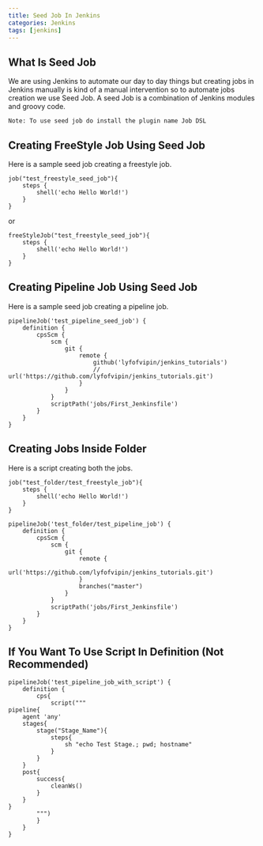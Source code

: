```yaml
---
title: Seed Job In Jenkins
categories: Jenkins
tags: [jenkins]
---
```


## What Is Seed Job

We are using Jenkins to automate our day to day things but creating jobs in Jenkins manually is kind of a manual intervention so to automate jobs creation we use Seed Job.
A seed Job is a combination of Jenkins modules and groovy code.

`Note: To use seed job do install the plugin name Job DSL`

## Creating FreeStyle Job Using Seed Job

Here is a sample seed job creating a freestyle job.
```
job("test_freestyle_seed_job"){
    steps {
        shell('echo Hello World!')
    }
}
```
or 

```
freeStyleJob("test_freestyle_seed_job"){
    steps {
        shell('echo Hello World!')
    }
}
```

## Creating Pipeline Job Using Seed Job

Here is a sample seed job creating a pipeline job.
```
pipelineJob('test_pipeline_seed_job') {
    definition {
        cpsScm {
            scm {
                git {
                    remote {
                        github('lyfofvipin/jenkins_tutorials')
                        // url('https://github.com/lyfofvipin/jenkins_tutorials.git')
                    }
                }
            }
            scriptPath('jobs/First_Jenkinsfile')
        }
    }
}
```

## Creating Jobs Inside Folder

Here is a script creating both the jobs.

```
job("test_folder/test_freestyle_job"){
    steps {
        shell('echo Hello World!')
    }
}

pipelineJob('test_folder/test_pipeline_job') {
    definition {
        cpsScm {
            scm {
                git {
                    remote {
                        url('https://github.com/lyfofvipin/jenkins_tutorials.git')
                    }
                    branches("master")
                }
            }
            scriptPath('jobs/First_Jenkinsfile')
        }
    }
}
```

## If You Want To Use Script In Definition (Not Recommended)

```
pipelineJob('test_pipeline_job_with_script') {
    definition {
        cps{
            script("""
pipeline{
    agent 'any'
    stages{
        stage("Stage_Name"){
            steps{
                sh "echo Test Stage.; pwd; hostname"
            }
        }
    }
    post{
        success{
            cleanWs()
        }
    }
}
        """)
        }
    }
}
```
